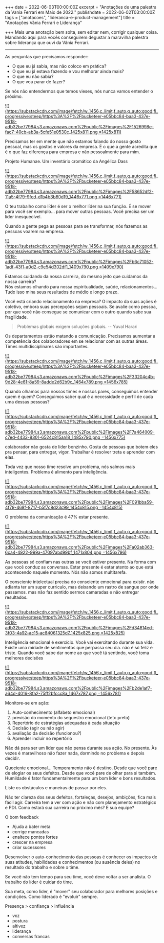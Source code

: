 +++
date = 2022-06-03T00:00:00Z
excerpt = "Anotações de uma palestra da Vania Ferrari em Maio de 2022."
publishdate = 2022-06-02T03:00:00Z
tags = ["anotacoes", "lideranca-e-product-management"]
title = "Anotações Vânia Ferrari e Liderança"

+++
Mais uma anotação bem solta, sem editar nem, corrigir qualquer coisa. Mandando aqui para vocês conseguirem degustar a maravilha palestra sobre liderança que ouvi da Vânia Ferrari.

***

As perguntas que precisamos responder:

* O que eu já sabia, mas não coloco em prática?
* O que eu já estava fazendo e vou melhorar ainda mais?
* O que eu não sabia?
* O que vou parar de fazer?

Se nós não entendermos que temos vieses, nós nunca vamos entender o próximo.

[![](https://substackcdn.com/image/fetch/w_1456,c_limit,f_auto,q_auto:good,fl_progressive:steep/https%3A%2F%2Fbucketeer-e05bbc84-baa3-437e-9518-adb32be77984.s3.amazonaws.com%2Fpublic%2Fimages%2F1526998e-fac7-40cb-ab3a-5cfe51e0530c_1425x811.png =1425x811)](https://substackcdn.com/image/fetch/f_auto,q_auto:good,fl_progressive:steep/https%3A%2F%2Fbucketeer-e05bbc84-baa3-437e-9518-adb32be77984.s3.amazonaws.com%2Fpublic%2Fimages%2F1526998e-fac7-40cb-ab3a-5cfe51e0530c_1425x811.png)

Precisamos ter em mente que não estamos falando do nosso gosto pessoal, mas os gostos e valores da empresa. É o que a gente acredita que é o que faz diferença para empresa e não pessoalmente para mim.

Projeto Humanae. Um inventário cromático da Angélica Dass

[![](https://substackcdn.com/image/fetch/w_1456,c_limit,f_auto,q_auto:good,fl_progressive:steep/https%3A%2F%2Fbucketeer-e05bbc84-baa3-437e-9518-adb32be77984.s3.amazonaws.com%2Fpublic%2Fimages%2F58652df2-11a5-4f79-9fed-d1b4b3b80d19_1446x771.png =1446x771)](https://substackcdn.com/image/fetch/f_auto,q_auto:good,fl_progressive:steep/https%3A%2F%2Fbucketeer-e05bbc84-baa3-437e-9518-adb32be77984.s3.amazonaws.com%2Fpublic%2Fimages%2F58652df2-11a5-4f79-9fed-d1b4b3b80d19_1446x771.png)

O teu trabalho como líder é ser o melhor líder na sua função. É se mover para você ser exemplo... para mover outras pessoas. Você precisa ser um líder inesquecível.

Quando a gente pega as pessoas para se transformar, nós fazemos as pessoas voarem na empresa.

[![](https://substackcdn.com/image/fetch/w_1456,c_limit,f_auto,q_auto:good,fl_progressive:steep/https%3A%2F%2Fbucketeer-e05bbc84-baa3-437e-9518-adb32be77984.s3.amazonaws.com%2Fpublic%2Fimages%2Fb6c71052-1adf-43f1-a0d2-c9e54d302df1_1409x790.png =1409x790)](https://substackcdn.com/image/fetch/f_auto,q_auto:good,fl_progressive:steep/https%3A%2F%2Fbucketeer-e05bbc84-baa3-437e-9518-adb32be77984.s3.amazonaws.com%2Fpublic%2Fimages%2Fb6c71052-1adf-43f1-a0d2-c9e54d302df1_1409x790.png)

Estamos cuidando da nossa carreira, do mesmo jeito que cuidamos da nossa carreira?  
Nós estamos olhando para nossa espiritualidade, saúde, relacionamentos...  
Tudo isso mina seus resultados de médio e longo prazo.

Você está criando relacionamento na empresa? O impacto da suas ações é coletivo, embora suas percepções sejam pessoais. Se avalie como pessoa, por que você não consegue se comunicar com o outro quando sabe sua fragilidade.

> Problemas globais exigem soluções globais. -- Yuval Harari

Os departamentos estão matando a comunicação. Precisamos aumentar a competência dos colaboradores em se relacionar com as outras áreas. Times multidisciplinares são importantes.

[![](https://substackcdn.com/image/fetch/w_1456,c_limit,f_auto,q_auto:good,fl_progressive:steep/https%3A%2F%2Fbucketeer-e05bbc84-baa3-437e-9518-adb32be77984.s3.amazonaws.com%2Fpublic%2Fimages%2F33204c4b-9d28-4e61-8a59-8adde2d62b9c_1464x789.png =1456x785)](https://substackcdn.com/image/fetch/f_auto,q_auto:good,fl_progressive:steep/https%3A%2F%2Fbucketeer-e05bbc84-baa3-437e-9518-adb32be77984.s3.amazonaws.com%2Fpublic%2Fimages%2F33204c4b-9d28-4e61-8a59-8adde2d62b9c_1464x789.png)

Quando olhamos para nossos times e nossos pares, conseguimos entender quem é quem? Conseguimos saber qual é a necessidade e perfil de cada uma dessas pessoas?

[![](https://substackcdn.com/image/fetch/w_1456,c_limit,f_auto,q_auto:good,fl_progressive:steep/https%3A%2F%2Fbucketeer-e05bbc84-baa3-437e-9518-adb32be77984.s3.amazonaws.com%2Fpublic%2Fimages%2F7a464009-c7ed-4433-8301-6524c815aa18_1485x790.png =1456x775)](https://substackcdn.com/image/fetch/f_auto,q_auto:good,fl_progressive:steep/https%3A%2F%2Fbucketeer-e05bbc84-baa3-437e-9518-adb32be77984.s3.amazonaws.com%2Fpublic%2Fimages%2F7a464009-c7ed-4433-8301-6524c815aa18_1485x790.png)

colaborador não gosta de líder bonzinho. Gosta de pessoas que botem eles pra pensar, para entregar, vigor. Trabalhar é resolver treta e aprender com elas.

Toda vez que nosso time resolve um problema, nós saímos mais inteligentes. Problema é alimento para inteligência.

[![](https://substackcdn.com/image/fetch/w_1456,c_limit,f_auto,q_auto:good,fl_progressive:steep/https%3A%2F%2Fbucketeer-e05bbc84-baa3-437e-9518-adb32be77984.s3.amazonaws.com%2Fpublic%2Fimages%2F091bba59-4f79-468f-8717-b5f7c8d23c99_1454x815.png =1454x815)](https://substackcdn.com/image/fetch/f_auto,q_auto:good,fl_progressive:steep/https%3A%2F%2Fbucketeer-e05bbc84-baa3-437e-9518-adb32be77984.s3.amazonaws.com%2Fpublic%2Fimages%2F091bba59-4f79-468f-8717-b5f7c8d23c99_1454x815.png)

O problema da comunicação é 47% estar presente.

[![](https://substackcdn.com/image/fetch/w_1456,c_limit,f_auto,q_auto:good,fl_progressive:steep/https%3A%2F%2Fbucketeer-e05bbc84-baa3-437e-9518-adb32be77984.s3.amazonaws.com%2Fpublic%2Fimages%2Fa02ab363-6ca4-4922-999a-47097abd99bf_1471x804.png =1456x796)](https://substackcdn.com/image/fetch/f_auto,q_auto:good,fl_progressive:steep/https%3A%2F%2Fbucketeer-e05bbc84-baa3-437e-9518-adb32be77984.s3.amazonaws.com%2Fpublic%2Fimages%2Fa02ab363-6ca4-4922-999a-47097abd99bf_1471x804.png)

As pessoas só confiam nas outras se você estiver presente. Na forma com que você conduz as conversas. Estar presente é estar atento ao que está acontecendo naquele momento. Nós não somos multitarefa.

O consciente intelectual precisa do consciente emocional para existir. não adianta ter um super curriculo, mas deixando um rastro de sangue por onde passamos. mas não faz sentido sermos camaradas e não entregar resultados.

[![](https://substackcdn.com/image/fetch/w_1456,c_limit,f_auto,q_auto:good,fl_progressive:steep/https%3A%2F%2Fbucketeer-e05bbc84-baa3-437e-9518-adb32be77984.s3.amazonaws.com%2Fpublic%2Fimages%2Fd34814ed-3f03-4a92-ac15-ac84061325d7_1425x825.png =1425x825)](https://substackcdn.com/image/fetch/f_auto,q_auto:good,fl_progressive:steep/https%3A%2F%2Fbucketeer-e05bbc84-baa3-437e-9518-adb32be77984.s3.amazonaws.com%2Fpublic%2Fimages%2Fd34814ed-3f03-4a92-ac15-ac84061325d7_1425x825.png)

Inteligência emocional é exercício. Você vai exercitando durante sua vida. Existe uma miríade de sentimentos que perpassa seu dia. não é só feliz e triste. Quando você sabe dar nome ao que você tá sentindo, você toma melhores decisões

[![](https://substackcdn.com/image/fetch/w_1456,c_limit,f_auto,q_auto:good,fl_progressive:steep/https%3A%2F%2Fbucketeer-e05bbc84-baa3-437e-9518-adb32be77984.s3.amazonaws.com%2Fpublic%2Fimages%2Fb2de1af7-a64d-4016-8fa2-75ff2bfccc8a_1467x787.png =1456x781)](https://substackcdn.com/image/fetch/f_auto,q_auto:good,fl_progressive:steep/https%3A%2F%2Fbucketeer-e05bbc84-baa3-437e-9518-adb32be77984.s3.amazonaws.com%2Fpublic%2Fimages%2Fb2de1af7-a64d-4016-8fa2-75ff2bfccc8a_1467x787.png)

Monitore-se em ação:

1. Auto-conhecimento (alfabeto emocional)
2. previsão do momento do sequestro emocional (teto preto)
3. Repertório de estratégias adequadas à cada situação
4. Decisão (agir ou não agir)
5. avaliação da decisão (funcionou?)
6. Aprender incluir no repertório

Não dá para ser um líder que não pensa durante sua ação. No presente. Às vezes é maravilhoso não fazer nada, dormindo no problema e depois decidir.

Quociente emocional... Temperamento não é destino. Desde que você pare de elogiar os seus defeitos. Desde que você pare de olhar para si também. Humildade é fator fundamentalmente para um bom líder e bons resultados.

Liste os obstáculos e maneiras de passar por eles.

Não ter clareza dos seus defeitos, fortaleças, desejos, ambições, fica mais fácil agir. Carreira tem a ver com ação e não com planejamento estratégico e PDI. Como estará sua carreira no próximo mês? E sua equipe?

O bom feedback

* Ajuda a bater meta
* corrige mancadas
* enaltece pontos fortes
* crescer na empresa
* criar sucessores

Desenvolver o auto-conhecimento das pessoas é conhecer os impactos de suas atitudes, habilidades e conhecimentos (ou ausência deles) no resultado do trabalho e sobre o time.

Se você não tem tempo para seu time, você deve voltar a ser analista. O trabalho do líder é cuidar do time.

Sua meta, como líder, é "mover" seu colaborador para melhores posições e condições. Como liderado é "evoluir" sempre.

Presença > confiança > influência

* voz
* postura
* altivez
* liderança
* conversas francas